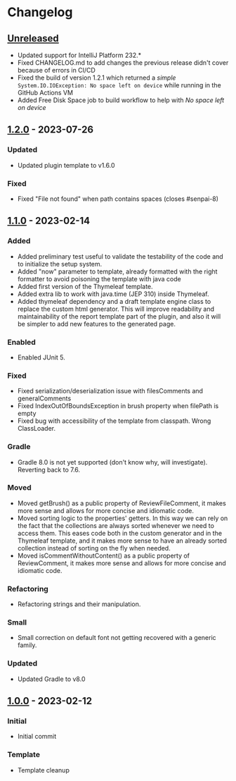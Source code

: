 # Changelog

## [Unreleased]

- Updated support for IntelliJ Platform 232.*
- Fixed CHANGELOG.md to add changes the previous release didn't cover because of errors in CI/CD
- Fixed the build of version 1.2.1 which returned a _simple_ `System.IO.IOException: No space left on device` while running in the GitHub Actions VM
- Added Free Disk Space job to build workflow to help with _No space left on device_

## [1.2.0] - 2023-07-26

### Updated

- Updated plugin template to v1.6.0

### Fixed

- Fixed "File not found" when path contains spaces (closes #senpai-8)

## [1.1.0] - 2023-02-14

### Added

- Added preliminary test useful to validate the testability of the code and to initialize the setup system.
- Added "now" parameter to template, already formatted with the right formatter to avoid poisoning the template with
  java code
- Added first version of the Thymeleaf template.
- Added extra lib to work with java.time (JEP 310) inside Thymeleaf.
- Added thymeleaf dependency and a draft template engine class to replace the custom html generator. This will improve
  readability and maintainability of the report template
  part of the plugin, and also it will be simpler to add new features to the generated page.

### Enabled

- Enabled JUnit 5.

### Fixed

- Fixed serialization/deserialization issue with filesComments and generalComments
- Fixed IndexOutOfBoundsException in brush property when filePath is empty
- Fixed bug with accessibility of the template from classpath. Wrong ClassLoader.

### Gradle

- Gradle 8.0 is not yet supported (don't know why, will investigate). Reverting back to 7.6.

### Moved

- Moved getBrush() as a public property of ReviewFileComment, it makes more sense and allows for more concise and
  idiomatic code.
- Moved sorting logic to the properties' getters. In this way we can rely on the fact that the collections are always
  sorted whenever we need to access them. This eases code
  both in the custom generator and in the Thymeleaf template, and it makes more sense to have an already sorted
  collection instead of sorting on the fly when needed.
- Moved isCommentWithoutContent() as a public property of ReviewComment, it makes more sense and allows for more concise
  and idiomatic code.

### Refactoring

- Refactoring strings and their manipulation.

### Small

- Small correction on default font not getting recovered with a generic family.

### Updated

- Updated Gradle to v8.0

## [1.0.0] - 2023-02-12

### Initial

- Initial commit

### Template

- Template cleanup

[Unreleased]: https://github.com/kLeZ/senpai/compare/v1.2.0...HEAD

[1.2.0]: https://github.com/kLeZ/senpai/compare/v1.1.0...v1.2.0

[1.1.0]: https://github.com/kLeZ/senpai/compare/v1.0.0...v1.1.0

[1.0.0]: https://github.com/kLeZ/senpai/commits/v1.0.0
